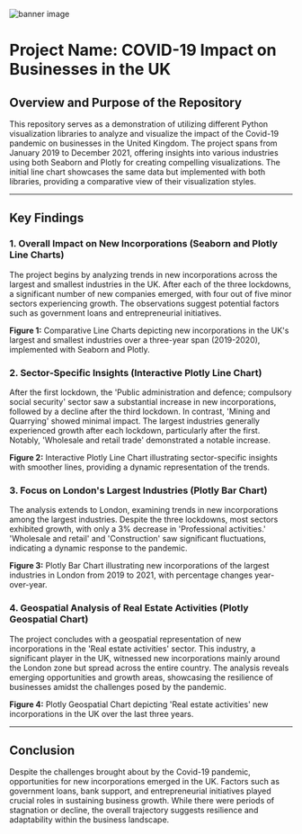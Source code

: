 ![banner image](https://www.physiology.org/images/default-source/images-for-testing/covid-19.jpg?sfvrsn=b12e0bb3_2)

# Project Name: COVID-19 Impact on Businesses in the UK

## Overview and Purpose of the Repository

This repository serves as a demonstration of utilizing different Python visualization libraries to analyze and visualize the impact of the Covid-19 pandemic on businesses in the United Kingdom. The project spans from January 2019 to December 2021, offering insights into various industries using both Seaborn and Plotly for creating compelling visualizations. The initial line chart showcases the same data but implemented with both libraries, providing a comparative view of their visualization styles.

---

## Key Findings

### 1. Overall Impact on New Incorporations (Seaborn and Plotly Line Charts)

The project begins by analyzing trends in new incorporations across the largest and smallest industries in the UK. After each of the three lockdowns, a significant number of new companies emerged, with four out of five minor sectors experiencing growth. The observations suggest potential factors such as government loans and entrepreneurial initiatives.

**Figure 1:** Comparative Line Charts depicting new incorporations in the UK's largest and smallest industries over a three-year span (2019-2020), implemented with Seaborn and Plotly.

### 2. Sector-Specific Insights (Interactive Plotly Line Chart)

After the first lockdown, the 'Public administration and defence; compulsory social security' sector saw a substantial increase in new incorporations, followed by a decline after the third lockdown. In contrast, 'Mining and Quarrying' showed minimal impact. The largest industries generally experienced growth after each lockdown, particularly after the first. Notably, 'Wholesale and retail trade' demonstrated a notable increase.

**Figure 2:** Interactive Plotly Line Chart illustrating sector-specific insights with smoother lines, providing a dynamic representation of the trends.

### 3. Focus on London's Largest Industries (Plotly Bar Chart)

The analysis extends to London, examining trends in new incorporations among the largest industries. Despite the three lockdowns, most sectors exhibited growth, with only a 3% decrease in 'Professional activities.' 'Wholesale and retail' and 'Construction' saw significant fluctuations, indicating a dynamic response to the pandemic.

**Figure 3:** Plotly Bar Chart illustrating new incorporations of the largest industries in London from 2019 to 2021, with percentage changes year-over-year.

### 4. Geospatial Analysis of Real Estate Activities (Plotly Geospatial Chart)

The project concludes with a geospatial representation of new incorporations in the 'Real estate activities' sector. This industry, a significant player in the UK, witnessed new incorporations mainly around the London zone but spread across the entire country. The analysis reveals emerging opportunities and growth areas, showcasing the resilience of businesses amidst the challenges posed by the pandemic.

**Figure 4:** Plotly Geospatial Chart depicting 'Real estate activities' new incorporations in the UK over the last three years.

---

## Conclusion

Despite the challenges brought about by the Covid-19 pandemic, opportunities for new incorporations emerged in the UK. Factors such as government loans, bank support, and entrepreneurial initiatives played crucial roles in sustaining business growth. While there were periods of stagnation or decline, the overall trajectory suggests resilience and adaptability within the business landscape.

